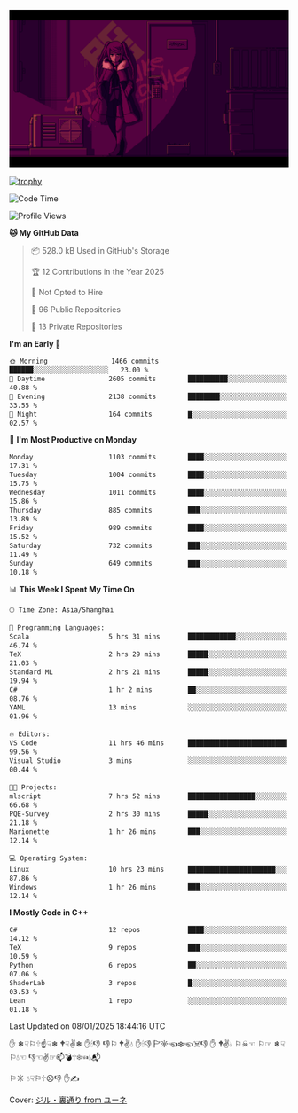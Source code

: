 ![](imgs/main.png)

[![trophy](https://github-profile-trophy.vercel.app/?username=NeilKleistGao&theme=dracula)](https://github.com/ryo-ma/github-profile-trophy)

<!--START_SECTION:waka-->
![Code Time](http://img.shields.io/badge/Code%20Time-1%2C562%20hrs%2057%20mins-blue)

![Profile Views](http://img.shields.io/badge/Profile%20Views-0-blue)

**🐱 My GitHub Data** 

> 📦 528.0 kB Used in GitHub's Storage 
 > 
> 🏆 12 Contributions in the Year 2025
 > 
> 🚫 Not Opted to Hire
 > 
> 📜 96 Public Repositories 
 > 
> 🔑 13 Private Repositories 
 > 
**I'm an Early 🐤** 

```text
🌞 Morning                1466 commits        ██████░░░░░░░░░░░░░░░░░░░   23.00 % 
🌆 Daytime                2605 commits        ██████████░░░░░░░░░░░░░░░   40.88 % 
🌃 Evening                2138 commits        ████████░░░░░░░░░░░░░░░░░   33.55 % 
🌙 Night                  164 commits         █░░░░░░░░░░░░░░░░░░░░░░░░   02.57 % 
```
📅 **I'm Most Productive on Monday** 

```text
Monday                   1103 commits        ████░░░░░░░░░░░░░░░░░░░░░   17.31 % 
Tuesday                  1004 commits        ████░░░░░░░░░░░░░░░░░░░░░   15.75 % 
Wednesday                1011 commits        ████░░░░░░░░░░░░░░░░░░░░░   15.86 % 
Thursday                 885 commits         ███░░░░░░░░░░░░░░░░░░░░░░   13.89 % 
Friday                   989 commits         ████░░░░░░░░░░░░░░░░░░░░░   15.52 % 
Saturday                 732 commits         ███░░░░░░░░░░░░░░░░░░░░░░   11.49 % 
Sunday                   649 commits         ███░░░░░░░░░░░░░░░░░░░░░░   10.18 % 
```


📊 **This Week I Spent My Time On** 

```text
🕑︎ Time Zone: Asia/Shanghai

💬 Programming Languages: 
Scala                    5 hrs 31 mins       ████████████░░░░░░░░░░░░░   46.74 % 
TeX                      2 hrs 29 mins       █████░░░░░░░░░░░░░░░░░░░░   21.03 % 
Standard ML              2 hrs 21 mins       █████░░░░░░░░░░░░░░░░░░░░   19.94 % 
C#                       1 hr 2 mins         ██░░░░░░░░░░░░░░░░░░░░░░░   08.76 % 
YAML                     13 mins             ░░░░░░░░░░░░░░░░░░░░░░░░░   01.96 % 

🔥 Editors: 
VS Code                  11 hrs 46 mins      █████████████████████████   99.56 % 
Visual Studio            3 mins              ░░░░░░░░░░░░░░░░░░░░░░░░░   00.44 % 

🐱‍💻 Projects: 
mlscript                 7 hrs 52 mins       █████████████████░░░░░░░░   66.68 % 
PQE-Survey               2 hrs 30 mins       █████░░░░░░░░░░░░░░░░░░░░   21.18 % 
Marionette               1 hr 26 mins        ███░░░░░░░░░░░░░░░░░░░░░░   12.14 % 

💻 Operating System: 
Linux                    10 hrs 23 mins      ██████████████████████░░░   87.86 % 
Windows                  1 hr 26 mins        ███░░░░░░░░░░░░░░░░░░░░░░   12.14 % 
```

**I Mostly Code in C++** 

```text
C#                       12 repos            ████░░░░░░░░░░░░░░░░░░░░░   14.12 % 
TeX                      9 repos             ███░░░░░░░░░░░░░░░░░░░░░░   10.59 % 
Python                   6 repos             ██░░░░░░░░░░░░░░░░░░░░░░░   07.06 % 
ShaderLab                3 repos             █░░░░░░░░░░░░░░░░░░░░░░░░   03.53 % 
Lean                     1 repo              ░░░░░░░░░░░░░░░░░░░░░░░░░   01.18 % 
```




 Last Updated on 08/01/2025 18:44:16 UTC
<!--END_SECTION:waka-->

✋ ❄☟⚐🕆☝☟❄ 🕈☟✌❄ ✋🕯👎 👎⚐ 🕈✌💧 ✋🕯👎 🏱☼☜❄☜☠👎 ✋ 🕈✌💧 ⚐☠☜ ⚐☞ ❄☟⚐💧☜ 👎☜✌☞📫💣🕆❄☜💧📬

⚐☼ 💧☟⚐🕆☹👎 ✋✍

Cover: [ジル・裏通り from ユーネ](https://www.pixiv.net/artworks/62127066)
